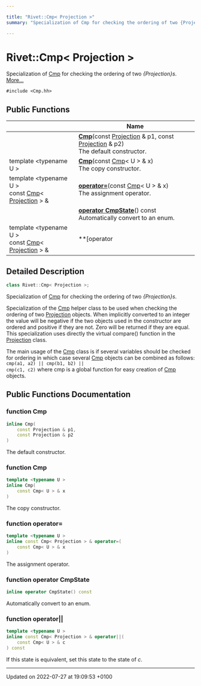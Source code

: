 ```yaml
---

title: "Rivet::Cmp< Projection >"
summary: "Specialization of Cmp for checking the ordering of two {Projection}s. "

---
```


# Rivet::Cmp< Projection >



Specialization of <a href="http://example.org/classes/classrivet_1_1cmp/">Cmp</a> for checking the ordering of two _{Projection}s_.  [More...](#detailed-description)


`#include <Cmp.hh>`

## Public Functions

|                | Name           |
| -------------- | -------------- |
| | **[Cmp](http://example.org/classes/classrivet_1_1cmp_3_01projection_01_4/#function-cmp)**(const <a href="http://example.org/classes/classrivet_1_1projection/">Projection</a> & p1, const <a href="http://example.org/classes/classrivet_1_1projection/">Projection</a> & p2)<br>The default constructor.  |
| template <typename U \> <br>| **[Cmp](http://example.org/classes/classrivet_1_1cmp_3_01projection_01_4/#function-cmp)**(const <a href="http://example.org/classes/classrivet_1_1cmp/">Cmp</a>< U > & x)<br>The copy constructor.  |
| template <typename U \> <br>const <a href="http://example.org/classes/classrivet_1_1cmp/">Cmp</a>< <a href="http://example.org/classes/classrivet_1_1projection/">Projection</a> > & | **[operator=](http://example.org/classes/classrivet_1_1cmp_3_01projection_01_4/#function-operator=)**(const <a href="http://example.org/classes/classrivet_1_1cmp/">Cmp</a>< U > & x)<br>The assignment operator.  |
| | **[operator CmpState](http://example.org/classes/classrivet_1_1cmp_3_01projection_01_4/#function-operator-cmpstate)**() const<br>Automatically convert to an enum.  |
| template <typename U \> <br>const <a href="http://example.org/classes/classrivet_1_1cmp/">Cmp</a>< <a href="http://example.org/classes/classrivet_1_1projection/">Projection</a> > & | **[operator||](http://example.org/classes/classrivet_1_1cmp_3_01projection_01_4/#function-operator||)**(const <a href="http://example.org/classes/classrivet_1_1cmp/">Cmp</a>< U > & c) const<br>If this state is equivalent, set this state to the state of _c_.  |

## Detailed Description

```cpp
class Rivet::Cmp< Projection >;
```

Specialization of <a href="http://example.org/classes/classrivet_1_1cmp/">Cmp</a> for checking the ordering of two _{Projection}s_. 

Specialization of the <a href="http://example.org/classes/classrivet_1_1cmp/">Cmp</a> helper class to be used when checking the ordering of two <a href="http://example.org/classes/classrivet_1_1projection/">Projection</a> objects. When implicitly converted to an integer the value will be negative if the two objects used in the constructor are ordered and positive if they are not. Zero will be returned if they are equal. This specialization uses directly the virtual compare() function in the <a href="http://example.org/classes/classrivet_1_1projection/">Projection</a> class.

The main usage of the <a href="http://example.org/classes/classrivet_1_1cmp/">Cmp</a> class is if several variables should be checked for ordering in which case several <a href="http://example.org/classes/classrivet_1_1cmp/">Cmp</a> objects can be combined as follows: <code>cmp(a1, a2) || cmp(b1, b2) || cmp(c1,
c2)</code> where cmp is a global function for easy creation of <a href="http://example.org/classes/classrivet_1_1cmp/">Cmp</a> objects. 

## Public Functions Documentation

### function Cmp

```cpp
inline Cmp(
    const Projection & p1,
    const Projection & p2
)
```

The default constructor. 

### function Cmp

```cpp
template <typename U >
inline Cmp(
    const Cmp< U > & x
)
```

The copy constructor. 

### function operator=

```cpp
template <typename U >
inline const Cmp< Projection > & operator=(
    const Cmp< U > & x
)
```

The assignment operator. 

### function operator CmpState

```cpp
inline operator CmpState() const
```

Automatically convert to an enum. 

### function operator||

```cpp
template <typename U >
inline const Cmp< Projection > & operator||(
    const Cmp< U > & c
) const
```

If this state is equivalent, set this state to the state of _c_. 

-------------------------------

Updated on 2022-07-27 at 19:09:53 +0100